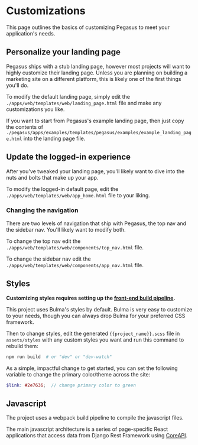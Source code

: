 # Customizations

This page outlines the basics of customizing Pegasus to meet your application's needs.

## Personalize your landing page

Pegasus ships with a stub landing page, however most projects will want to highly customize their landing page.
Unless you are planning on building a marketing site on a different platform, this is likely one of the first 
things you'll do.

To modify the default landing page, simply edit the `./apps/web/templates/web/landing_page.html` file
and make any customizations you like.

If you want to start from Pegasus's example landing page, then just copy the contents of
`./pegasus/apps/examples/templates/pegasus/examples/example_landing_page.html` into the landing page file.

## Update the logged-in experience

After you've tweaked your landing page, you'll likely want to dive into the nuts and bolts that make up your app.

To modify the logged-in default page, edit the `./apps/web/templates/web/app_home.html` file to your liking.

### Changing the navigation

There are two levels of navigation that ship with Pegasus, the top nav and the sidebar nav. You'll likely want to modify both.

To change the top nav edit the `./apps/web/templates/web/components/top_nav.html` file.

To change the sidebar nav edit the `./apps/web/templates/web/components/app_nav.html` file.

## Styles

**Customizing styles requires setting up the [front-end build pipeline](/front-end).**

This project uses Bulma's styles by default.
Bulma is very easy to customize to your needs, 
though you can always drop Bulma for your preferred CSS framework.

Then to change styles, edit the generated `{{project_name}}.scss` file in `assets/styles` with any custom styles you want
and run this command to rebuild them:

```bash
npm run build  # or "dev" or "dev-watch"
```

As a simple, impactful change to get started, you can set the following variable to change
the primary color/theme across the site:

```scss
$link: #2e7636;  // change primary color to green
```

## Javascript

The project uses a webpack build pipeline to compile the javascript files.

The main javascript architecture is a series of page-specific React applications
that access data from Django Rest Framework using [CoreAPI](https://www.coreapi.org/).
